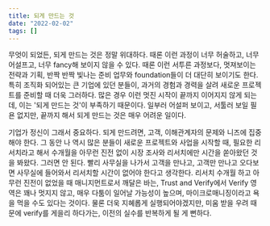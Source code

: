 ```yaml
---
title: 되게 만드는 것
date: "2022-02-02"
tags: []
---
```


무엇이 되었든, 되게 만드는 것은 정말 위대하다. 때론 이런 과정이 너무 허술하고, 너무 어설프고, 너무 fancy해 보이지 않을 수 있다. 
때론 이런 서투른 과정보다, 멋져보이는 전략과 기획, 반짝 반짝 빛나는 준비 업무와 foundation들이 더 대단히 보이기도 한다. 
특히 조직화 되어있는 큰 기업에 있던 분들이, 과거의 경험과 경력을 살려 새로운 프로젝트를 준비할 때 더욱 그러하다. 많은 경우 이런 멋진 시작이 끝까지 이어지지 않게 되는데, 이는 '되게 만드는 것'이 부족하기 때문이다. 일부러 어설퍼 보이고, 서툴러 보일 필욘 없지만, 끝까지 해서 되게 만드는 것은 매우 어려운 일이다. 

기업가 정신이 그래서 중요하다. 되게 만드려면, 고객, 이해관계자의 문제와 니즈에 집중해야 한다. 그 동안 나 역시 많은 분들이 새로운 프로젝트와 사업을 시작할 때, 필요한 리서치라고 해서 수개월을 아무런 진전 없이 시장 조사와 리서치에만 시간을 쏟아왔던 것을 봐왔다. 그러면 안 된다. 빨리 사무실을 나가서 고객을 만나고, 고객만 만나고 오다보면 사무실에 들어와서 리서치할 시간이 없어야 한다고 생각한다. 리서치 수개월 하고 아무런 진전이 없었을 때 매니지먼트로서 깨달은 바는, Trust and Verify에서 Verify 영역은 꽤나 멋지지 않고, 매우 다툼이 일어날 가능성이 높으며, 마이크로매니징이라고 욕을 먹을 수도 있다는 것이다. 물론 더욱 지혜롭게 실행되어야겠지만, 미움 받을 우려 때문에 verify를 게을리 하다가는, 이전의 실수를 반복하게 될 게 뻔하다.